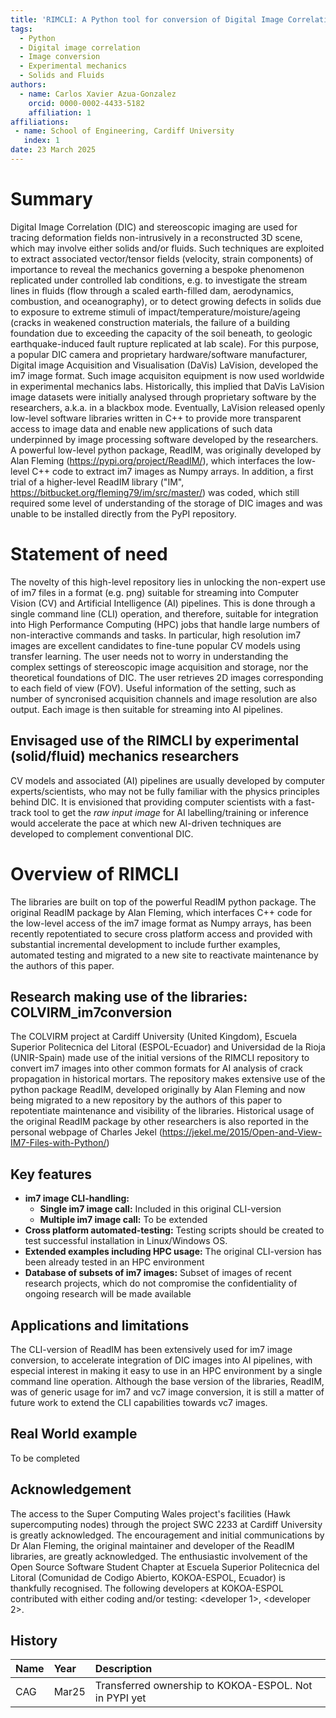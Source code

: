 ```yaml
---
title: 'RIMCLI: A Python tool for conversion of Digital Image Correlation images using the terminal'
tags:
  - Python
  - Digital image correlation
  - Image conversion
  - Experimental mechanics
  - Solids and Fluids
authors:
  - name: Carlos Xavier Azua-Gonzalez
    orcid: 0000-0002-4433-5182
    affiliation: 1
affiliations:
 - name: School of Engineering, Cardiff University
   index: 1
date: 23 March 2025
---
```

[//]: # (bibliography: paper.bib)
# Summary
Digital Image Correlation (DIC) and stereoscopic imaging are used for tracing deformation fields non-intrusively in a reconstructed 3D scene, which may involve either solids and/or fluids. Such techniques are exploited to extract associated vector/tensor fields (velocity, strain components) of importance to reveal the mechanics governing a bespoke phenomenon replicated under controlled lab conditions, e.g. to investigate the stream lines in fluids (flow through a scaled earth-filled dam, aerodynamics, combustion, and oceanography), or to detect growing defects in solids due to exposure to extreme stimuli of impact/temperature/moisture/ageing (cracks in weakened construction materials, the failure of a building foundation due to exceeding the capacity of the soil beneath, to geologic earthquake-induced fault rupture replicated at lab scale).
For this purpose, a popular DIC camera and proprietary hardware/software manufacturer, Digital image Acquisition and Visualisation (DaVis) LaVision, developed the im7 image format. Such image acquisiton equipment is now used worldwide in experimental mechanics labs. Historically, this implied that DaVis LaVision image datasets were initially analysed through proprietary software by the researchers, a.k.a. in a blackbox mode. Eventually, LaVision released openly low-level software libraries written in C++ to provide more transparent access to image data and enable new applications of such data underpinned by image processing software developed by the researchers. 
A powerful low-level python package, ReadIM, was originally developed by Alan Fleming (https://pypi.org/project/ReadIM/), which interfaces the low-level C++ code to extract im7 images as Numpy arrays. In addition, a first trial of a higher-level ReadIM library ("IM", https://bitbucket.org/fleming79/im/src/master/) was coded, which still required some level of understanding of the storage of DIC images and was unable to be installed directly from the PyPI repository.
# Statement of need
The novelty of this high-level repository lies in unlocking the non-expert use of im7 files in a format (e.g. png) suitable for streaming into Computer Vision (CV) and Artificial Intelligence (AI) pipelines. This is done through a single command line (CLI) operation, and therefore, suitable for integration into High Performance Computing (HPC) jobs that handle large numbers of non-interactive commands and tasks. In particular, high resolution im7 images are excellent candidates to fine-tune popular CV models using transfer learning. The user needs not to worry in understanding the complex settings of stereoscopic image acquisition and storage, nor the theoretical foundations of DIC. The user retrieves 2D images corresponding to each field of view (FOV). Useful information of the setting, such as number of syncronised acquisition channels and image resolution are also output. Each image is then suitable for streaming into AI pipelines. 
## Envisaged use of the RIMCLI by experimental (solid/fluid) mechanics researchers
CV models and associated (AI) pipelines are usually developed by computer experts/scientists, who may not be fully familiar with the physics principles behind DIC. 
It is envisioned that providing computer scientists with a fast-track tool to get the *raw input image* for AI labelling/training or inference would accelerate the pace at which new AI-driven techniques are developed to complement conventional DIC.
# Overview of RIMCLI
The libraries are built on top of the powerful ReadIM python package. The original ReadIM package by Alan Fleming, which interfaces C++ code for the low-level access of the im7 image format as Numpy arrays, has been recently repotentiated to secure cross platform access and provided with substantial incremental development to include further examples, automated testing and migrated to a new site to reactivate maintenance by the authors of this paper.
## Research making use of the libraries: COLVIRM_im7conversion
The COLVIRM project at Cardiff University (United Kingdom), Escuela Superior Politecnica del Litoral (ESPOL-Ecuador) and Universidad de la Rioja (UNIR-Spain) made use of the initial versions of the RIMCLI repository to convert im7 images into other common formats for AI analysis of crack propagation in historical mortars. The repository makes extensive use of the python package ReadIM, developed originally by Alan Fleming  and now being migrated to a new repository by the authors of this paper to repotentiate maintenance and visibility of the libraries. Historical usage of the original ReadIM package by other researchers is also reported in the personal webpage of Charles Jekel (https://jekel.me/2015/Open-and-View-IM7-Files-with-Python/)

## Key features
* **im7 image CLI-handling:**
  * **Single im7 image call:** Included in this original CLI-version
  * **Multiple im7 image call:** To be extended
* **Cross platform automated-testing:** Testing scripts should be created to test successful installation in Linux/Windows OS. 
* **Extended examples including HPC usage:** The original CLI-version has been already tested in an HPC environment
* **Database of subsets of im7 images:** Subset of images of recent research projects, which do not compromise the confidentiality of ongoing research will be made available

## Applications and limitations
The CLI-version of ReadIM has been extensively used for im7 image conversion, to accelerate integration of DIC images into AI pipelines, with especial interest in making it easy to use in an HPC environment by a single command line operation. Although the base version of the libraries, ReadIM, was of generic usage for im7 and vc7 image conversion, it is still a matter of future work to extend the CLI capabilities towards vc7 images.

## Real World example
To be completed

## Acknowledgement
The access to the Super Computing Wales project's facilities (Hawk supercomputing nodes) through the project SWC 2233 at Cardiff University is greatly acknowledged. The encouragement and initial communications by Dr Alan Fleming, the original maintainer and developer of the ReadIM libraries, are greatly acknowledged. The enthusiastic involvement of the Open Source Software Student Chapter at Escuela Superior Politecnica del Litoral (Comunidad de Codigo Abierto, KOKOA-ESPOL, Ecuador) is thankfully recognised. The following developers at KOKOA-ESPOL contributed with either coding and/or testing: <developer 1>, <developer 2>.
## History
| Name |   Year |  Description                                         |
|:---  |:---    |:---                                                  |
|CAG   |Mar25   |Transferred ownership to KOKOA-ESPOL. Not in PYPI yet |
